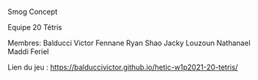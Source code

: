 Smog Concept

Equipe 20 Tétris

Membres:
Balducci Victor
Fennane Ryan
Shao Jacky
Louzoun Nathanael
Maddi Feriel

Lien du jeu :
https://balduccivictor.github.io/hetic-w1p2021-20-tetris/
